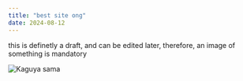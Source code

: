 ```yaml
---
title: "best site ong"
date: 2024-08-12
---
```


this is definetly a draft, and can be edited later, therefore, an image of something is mandatory

![Kaguya sama](https://preview.redd.it/8rsltu20pnz41.jpg?auto=webp&s=e84ac5843eb10487a37213f76d7e0d5f0cc75d06)
